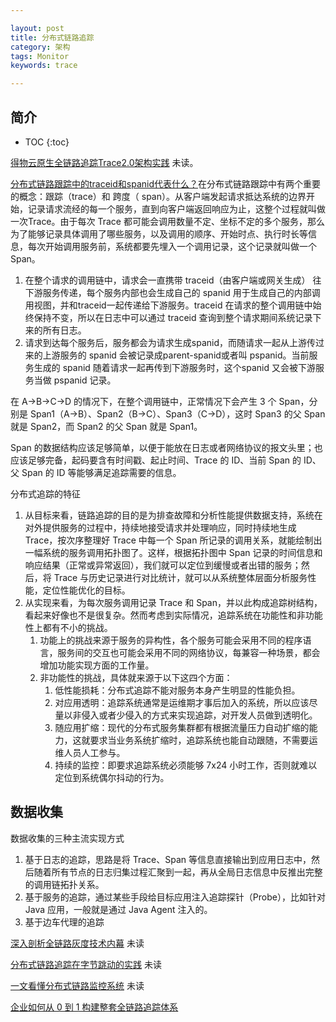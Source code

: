 ```yaml
---

layout: post
title: 分布式链路追踪
category: 架构
tags: Monitor
keywords: trace

---
```


## 简介

* TOC
{:toc}

[得物云原生全链路追踪Trace2.0架构实践](https://mp.weixin.qq.com/s/FUn6ATY_welIi5jDLfwfJw) 未读。

[分布式链路跟踪中的traceid和spanid代表什么？](https://mp.weixin.qq.com/s/eKbFYwnH4vwgWm6_5sWs3w)在分布式链路跟踪中有两个重要的概念：跟踪（trace）和 跨度（ span）。从客户端发起请求抵达系统的边界开始，记录请求流经的每一个服务，直到向客户端返回响应为止，这整个过程就叫做一次Trace。由于每次 Trace 都可能会调用数量不定、坐标不定的多个服务，那么为了能够记录具体调用了哪些服务，以及调用的顺序、开始时点、执行时长等信息，每次开始调用服务前，系统都要先埋入一个调用记录，这个记录就叫做一个Span。

1. 在整个请求的调用链中，请求会一直携带 traceid（由客户端或网关生成） 往下游服务传递，每个服务内部也会生成自己的 spanid 用于生成自己的内部调用视图，并和traceid一起传递给下游服务。traceid 在请求的整个调用链中始终保持不变，所以在日志中可以通过 traceid 查询到整个请求期间系统记录下来的所有日志。
2. 请求到达每个服务后，服务都会为请求生成spanid，而随请求一起从上游传过来的上游服务的 spanid 会被记录成parent-spanid或者叫 pspanid。当前服务生成的 spanid 随着请求一起再传到下游服务时，这个spanid 又会被下游服务当做 pspanid 记录。

在 A->B->C->D 的情况下，在整个调用链中，正常情况下会产生 3 个 Span，分别是 Span1（A->B）、Span2（B->C）、Span3（C->D），这时 Span3 的父 Span 就是 Span2，而 Span2 的父 Span 就是 Span1。

Span 的数据结构应该足够简单，以便于能放在日志或者网络协议的报文头里；也应该足够完备，起码要含有时间戳、起止时间、Trace 的 ID、当前 Span 的 ID、父 Span 的 ID 等能够满足追踪需要的信息。

分布式追踪的特征
1. 从目标来看，链路追踪的目的是为排查故障和分析性能提供数据支持，系统在对外提供服务的过程中，持续地接受请求并处理响应，同时持续地生成 Trace，按次序整理好 Trace 中每一个 Span 所记录的调用关系，就能绘制出一幅系统的服务调用拓扑图了。这样，根据拓扑图中 Span 记录的时间信息和响应结果（正常或异常返回），我们就可以定位到缓慢或者出错的服务；然后，将 Trace 与历史记录进行对比统计，就可以从系统整体层面分析服务性能，定位性能优化的目标。
2. 从实现来看，为每次服务调用记录 Trace 和 Span，并以此构成追踪树结构，看起来好像也不是很复杂。然而考虑到实际情况，追踪系统在功能性和非功能性上都有不小的挑战。
    1. 功能上的挑战来源于服务的异构性，各个服务可能会采用不同的程序语言，服务间的交互也可能会采用不同的网络协议，每兼容一种场景，都会增加功能实现方面的工作量。
    2. 非功能性的挑战，具体就来源于以下这四个方面：
        1. 低性能损耗：分布式追踪不能对服务本身产生明显的性能负担。
        2. 对应用透明：追踪系统通常是运维期才事后加入的系统，所以应该尽量以非侵入或者少侵入的方式来实现追踪，对开发人员做到透明化。
        3. 随应用扩缩：现代的分布式服务集群都有根据流量压力自动扩缩的能力，这就要求当业务系统扩缩时，追踪系统也能自动跟随，不需要运维人员人工参与。
        4. 持续的监控：即要求追踪系统必须能够 7x24 小时工作，否则就难以定位到系统偶尔抖动的行为。

## 数据收集

数据收集的三种主流实现方式
1. 基于日志的追踪，思路是将 Trace、Span 等信息直接输出到应用日志中，然后随着所有节点的日志归集过程汇聚到一起，再从全局日志信息中反推出完整的调用链拓扑关系。
2. 基于服务的追踪，通过某些手段给目标应用注入追踪探针（Probe），比如针对 Java 应用，一般就是通过 Java Agent 注入的。
3. 基于边车代理的追踪

[深入剖析全链路灰度技术内幕](https://mp.weixin.qq.com/s/JklS0ZBNRCEBvLWUOo-UrQ) 未读

[分布式链路追踪在字节跳动的实践](https://mp.weixin.qq.com/s/a0Pm26-8toNKz0brrRVG4Q) 未读

[一文看懂分布式链路监控系统](https://mp.weixin.qq.com/s/3ONVrA2_UmM9qbOPdGOrxA) 未读

[企业如何从 0 到 1 构建整套全链路追踪体系](https://mp.weixin.qq.com/s/wzf3J3dljfESg4X9hS8UKQ)



